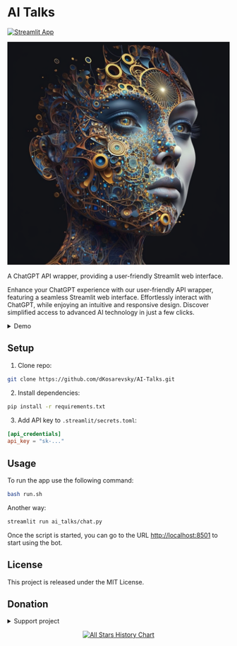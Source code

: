 # AI Talks

[![Streamlit App](https://static.streamlit.io/badges/streamlit_badge_black_white.svg)](https://ai-talks.streamlit.app)

![](ai_talks/assets/img/ai_face.png)

A ChatGPT API wrapper, providing a user-friendly Streamlit web interface.

Enhance your ChatGPT experience with our user-friendly API wrapper, featuring a seamless Streamlit web interface. Effortlessly interact with ChatGPT, while enjoying an intuitive and responsive design. Discover simplified access to advanced AI technology in just a few clicks.

<details>
   <summary>Demo</summary>

![](ai_talks/assets/demo/ai-talks.gif)

<details>
   <summary>Tokens counting</summary>

![](ai_talks/assets/demo/ai-talks-tokens.gif)

</details>

</details>

## Setup

1. Clone repo:

```bash
git clone https://github.com/dKosarevsky/AI-Talks.git
```

2. Install dependencies:

```bash
pip install -r requirements.txt
```

3. Add API key to `.streamlit/secrets.toml`:

```toml
[api_credentials]
api_key = "sk-..."
```

## Usage

To run the app use the following command:

```bash
bash run.sh
```

Another way:

```bash
streamlit run ai_talks/chat.py
```

Once the script is started, you can go to the URL [http://localhost:8501](http://localhost:8501) to start using the bot.

## License

This project is released under the MIT License.

## Donation
<details>
   <summary>Support project</summary>

`AI Talks` collects donations solely for the purpose of paying for the `Open AI` API.
This allows you to provide access to communication with AI for all users.
Support us for joint development and interaction with the intelligence of the future!

**Crypto:**

- Bitcoin (BTC)

```
1HRDUif7oKDw9XJFXZ14TZZazokf4QH9fb
```

- USD Tether (USDT TRC20):

```
TMQ5RiyQ7bv3XjB6Wf6JbPHVrGkhBKtmfA
```

- Toncoin (TON):

```
UQDbnx17N2iOmxfQF0k55QScDMB0MHL9rsq-iGB93RMqDhIH
```

**World:**
- [Buy Me A Coffee](https://www.buymeacoffee.com/aitalks)
- [ko-fi](https://ko-fi.com/ai_talks)
- [PayPal](https://www.paypal.com/paypalme/aitalks)

**Russia:**
- [Tinkoff](https://www.tinkoff.ru/cf/4Ugsr5kQ1sR)
- [donationalerts](https://www.donationalerts.com/r/if_ai)
- [boosty](https://boosty.to/ai-talks/donate)
- [CloudTips](https://pay.cloudtips.ru/p/eafa15b2)

![](ai_talks/assets/qr/tink.png)

</details>

<p align="center">
  <a href="https://star-history.com/#dKosarevsky/AI-Talks&Date">
    <img src="https://api.star-history.com/svg?repos=dKosarevsky/AI-Talks&type=Date" alt="All Stars History Chart">
  </a>
</p>
  

  

